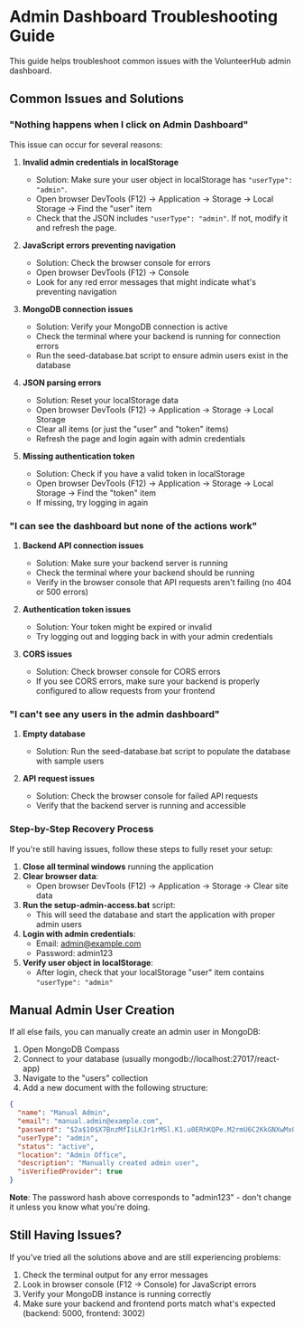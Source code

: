 # Admin Dashboard Troubleshooting Guide

This guide helps troubleshoot common issues with the VolunteerHub admin dashboard.

## Common Issues and Solutions

### "Nothing happens when I click on Admin Dashboard"

This issue can occur for several reasons:

1. **Invalid admin credentials in localStorage**
   - Solution: Make sure your user object in localStorage has `"userType": "admin"`.
   - Open browser DevTools (F12) → Application → Storage → Local Storage → Find the "user" item
   - Check that the JSON includes `"userType": "admin"`. If not, modify it and refresh the page.

2. **JavaScript errors preventing navigation**
   - Solution: Check the browser console for errors
   - Open browser DevTools (F12) → Console
   - Look for any red error messages that might indicate what's preventing navigation

3. **MongoDB connection issues**
   - Solution: Verify your MongoDB connection is active
   - Check the terminal where your backend is running for connection errors
   - Run the seed-database.bat script to ensure admin users exist in the database

4. **JSON parsing errors**
   - Solution: Reset your localStorage data
   - Open browser DevTools (F12) → Application → Storage → Local Storage
   - Clear all items (or just the "user" and "token" items)
   - Refresh the page and login again with admin credentials

5. **Missing authentication token**
   - Solution: Check if you have a valid token in localStorage
   - Open browser DevTools (F12) → Application → Storage → Local Storage → Find the "token" item
   - If missing, try logging in again

### "I can see the dashboard but none of the actions work"

1. **Backend API connection issues**
   - Solution: Make sure your backend server is running
   - Check the terminal where your backend should be running
   - Verify in the browser console that API requests aren't failing (no 404 or 500 errors)

2. **Authentication token issues**
   - Solution: Your token might be expired or invalid
   - Try logging out and logging back in with your admin credentials

3. **CORS issues**
   - Solution: Check browser console for CORS errors
   - If you see CORS errors, make sure your backend is properly configured to allow requests from your frontend

### "I can't see any users in the admin dashboard"

1. **Empty database**
   - Solution: Run the seed-database.bat script to populate the database with sample users

2. **API request issues**
   - Solution: Check the browser console for failed API requests
   - Verify that the backend server is running and accessible

### Step-by-Step Recovery Process

If you're still having issues, follow these steps to fully reset your setup:

1. **Close all terminal windows** running the application
2. **Clear browser data**:
   - Open browser DevTools (F12) → Application → Storage → Clear site data
3. **Run the setup-admin-access.bat** script:
   - This will seed the database and start the application with proper admin users
4. **Login with admin credentials**:
   - Email: admin@example.com
   - Password: admin123
5. **Verify user object in localStorage**:
   - After login, check that your localStorage "user" item contains `"userType": "admin"`

## Manual Admin User Creation

If all else fails, you can manually create an admin user in MongoDB:

1. Open MongoDB Compass
2. Connect to your database (usually mongodb://localhost:27017/react-app)
3. Navigate to the "users" collection
4. Add a new document with the following structure:

```json
{
  "name": "Manual Admin",
  "email": "manual.admin@example.com",
  "password": "$2a$10$X7BnzMfIiLKJr1rMSl.K1.u0ERhKQPe.M2rmU6C2KkGNXwMx0r3aq", 
  "userType": "admin",
  "status": "active",
  "location": "Admin Office",
  "description": "Manually created admin user",
  "isVerifiedProvider": true
}
```

**Note**: The password hash above corresponds to "admin123" - don't change it unless you know what you're doing.

## Still Having Issues?

If you've tried all the solutions above and are still experiencing problems:

1. Check the terminal output for any error messages
2. Look in browser console (F12 → Console) for JavaScript errors
3. Verify your MongoDB instance is running correctly
4. Make sure your backend and frontend ports match what's expected (backend: 5000, frontend: 3002)
